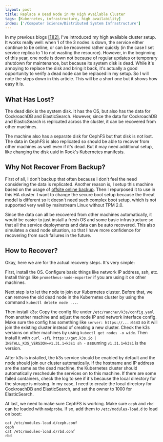 ```yaml
---
layout: post
title: Replace A Dead Node in My High Available Cluster
tags: [Kubernetes, infrastructure, high availability]
index: ['/Computer Science/Distributed System Infrastructure']
---
```


In my previous blogs [[1]](/2023-03-13-Infrastructure-Setup-for-High-Availability.html)[[2]](/2023-11-28-Introduce-K3s-CephFS-and-MetalLB-to-My-High-Avaliable-Cluster.html), I've introduced my high available cluster setup. It works really well: when 1 of the 3 nodes is down, the service either continue to be online, or can be recovered rather quickly (in the case I set service replica to 1 to not wasting the resource). However, in the beginning of this year, one node is down not because of regular updates or temporary shutdown for maintenance, but because its system disk is dead. While it's annoying to replace the disk and bring it back, it's actually a good opportunity to verify a dead node can be replaced in my setup. So I will note the steps down in this article. This will be a short one but it shows how easy it is.

## What Has Lost?

The dead disk is the system disk. It has the OS, but also has the data for CockroachDB and ElasticSearch. However, since the data for CockroachDB and ElasticSearch is replicated across the cluster, it can be recovered from other machines.

The machine also has a separate disk for CephFS but that disk is not lost. The data in CephFS is also replicated so should be able to recover from other machines as well even if it's dead. But it may need additional setup, like changing the disk uuid in Rook's Kubernetes manifests.

## Why Not Recover From Backup?

First of all, I don't backup that often because I don't feel the need considering the data is replicated. Another reason is, I setup this machine based on the usage of [offsite online backup](/2021-09-19-Personal-ZFS-Offsite-Online-Backup-Solution.html). Then I repurposed it to use in this HA cluster. I want to change the secure boot setup because the threat model is different so it doesn't need such complex boot setup, which is not supported very well by mainstream Linux without TPM 2.0.

Since the data can all be recovered from other machines automatically, it would be easier to just install a fresh OS and some basic infrastructure so that all the service deployments and data can be auto recovered. This also simulates a dead node situation, so that I have more confidence for recovering from such failures in the future.

## How to Recover?

Okay, here we are for the actual recovery steps. It's very simple:

First, install the OS. Configure basic things like network IP address, ssh, etc. Install things like `prometheus-node-exporter` if you are using it on other machines.

Next step is to let the node to join our Kubernetes cluster. Before that, we can remove the old dead node in the Kubernetes cluster by using the command `kubectl delete node ...`.

Then install k3s: Copy the config file under `/etc/rancher/k3s/config.yaml` from another machine and adjust the node IP and network interface config. Make sure the config has something like `server: https://...:6443` so it will join the existing cluster instead of creating a new cluster. Check the k3s versions on other machines by using `kubectl get nodes -o wide`. Then install it with `curl -sfL https://get.k3s.io | INSTALL_K3S_VERSION=v1.31.1+k3s1 sh -` assuming `v1.31.1+k3s1` is the version.

After k3s is installed, the k3s service should be enabled by default and the node should join our cluster automatically. If the hostname and IP address are the same as the dead machine, the Kubernetes cluster should automatically reschedule the services on to this machine. If there are some failed containers, check the log to see if it's because the local directory for the storage is missing. In my case, I need to create the local directory for CockroachDB and ElasticSearch, and set the owner to 1000 for ElasticSearch.

At last, we need to make sure CephFS is working. Make sure `ceph` and `rbd` can be loaded with `modprobe`. If so, add them to `/etc/modules-load.d` to load on boot:

```
cat /etc/modules-load.d/ceph.conf
ceph
cat /etc/modules-load.d/rbd.conf
rbd
```
